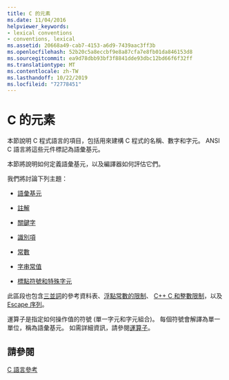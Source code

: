 ```yaml
---
title: C 的元素
ms.date: 11/04/2016
helpviewer_keywords:
- lexical conventions
- conventions, lexical
ms.assetid: 20668a49-cab7-4153-a6d9-7439aac3ff3b
ms.openlocfilehash: 52b20c5a8eccbf9e8a87cfa7e8fb01da846153d8
ms.sourcegitcommit: ea9d78dbb93bf3f8841dde93dbc12bd66f6f32ff
ms.translationtype: MT
ms.contentlocale: zh-TW
ms.lasthandoff: 10/22/2019
ms.locfileid: "72778451"
---
```

# <a name="elements-of-c"></a>C 的元素

本節說明 C 程式語言的項目，包括用來建構 C 程式的名稱、數字和字元。 ANSI C 語言將這些元件標記為語彙基元。

本節將說明如何定義語彙基元，以及編譯器如何評估它們。

我們將討論下列主題：

- [語彙基元](../c-language/c-tokens.md)

- [註解](../c-language/c-comments.md)

- [關鍵字](../c-language/c-keywords.md)

- [識別項](../c-language/c-identifiers.md)

- [常數](../c-language/c-constants.md)

- [字串常值](../c-language/c-string-literals.md)

- [標點符號和特殊字元](../c-language/punctuation-and-special-characters.md)

此區段也包含[三並詞](../c-language/trigraphs.md)的參考資料表、[浮點常數的限制](../c-language/limits-on-floating-point-constants.md)、 [ C++ C 和整數限制](../c-language/cpp-integer-limits.md)，以及[Escape 序列](../c-language/escape-sequences.md)。

運算子是指定如何操作值的符號 (單一字元和字元組合)。 每個符號會解譯為單一單位，稱為語彙基元。 如需詳細資訊，請參閱[運算子](../c-language/c-operators.md)。

## <a name="see-also"></a>請參閱

[C 語言參考](../c-language/c-language-reference.md)
